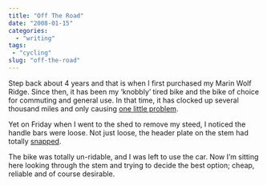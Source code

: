 ```yaml
---
title: "Off The Road"
date: "2008-01-15"
categories:
  - "writing"
tags:
 - "cycling"
slug: "off-the-road"
---
```


Step back about 4 years and that is when I first purchased my Marin Wolf Ridge. Since then, it has been my ‘knobbly’ tired bike and the bike of choice for commuting and general use. In that time, it has clocked up several thousand miles and only causing [one little problem](https://adamchamberlin.info/2005/04/workshop).

Yet on Friday when I went to the shed to remove my steed, I noticed the handle bars were loose. Not just loose, the header plate on the stem had totally [snapped](https://farm3.static.flickr.com/2112/2189957499_795a0460c0.jpg).

The bike was totally un-ridable, and I was left to use the car. Now I’m sitting here looking through the stem and trying to decide the best option; cheap, reliable and of course desirable.
